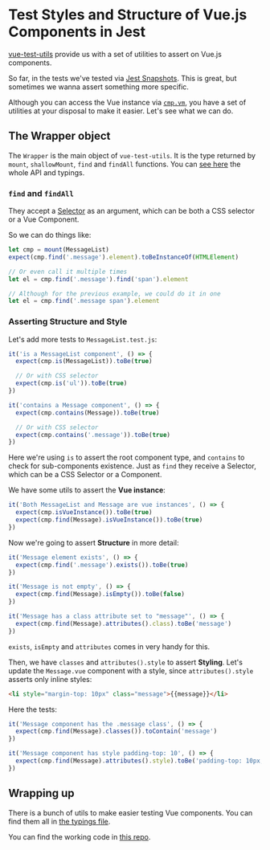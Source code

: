 # Test Styles and Structure of Vue.js Components in Jest

[vue-test-utils](https://github.com/vuejs/vue-test-utils) provide us with a set of utilities to assert on Vue.js components.

So far, in the tests we've tested via [Jest Snapshots](https://facebook.github.io/jest/docs/snapshot-testing.html). This is great, but sometimes we wanna assert something more specific.

Although you can access the Vue instance via [`cmp.vm`](https://github.com/alexjoverm/vue-testing-series/blob/master/test/MessageList.test.js#L17), you have a set of utilities at your disposal to make it easier. Let's see what we can do.

## The Wrapper object

The `Wrapper` is the main object of `vue-test-utils`. It is the type returned by `mount`, `shallowMount`, `find` and `findAll` functions. You can [see here](https://github.com/vuejs/vue-test-utils/blob/dev/packages/test-utils/types/index.d.ts#L84) the whole API and typings.

### `find` and `findAll`

They accept a [Selector](https://github.com/vuejs/vue-test-utils/blob/dev/packages/test-utils/types/index.d.ts#L17) as an argument, which can be both a CSS selector or a Vue Component.

So we can do things like:

```javascript
let cmp = mount(MessageList)
expect(cmp.find('.message').element).toBeInstanceOf(HTMLElement)

// Or even call it multiple times
let el = cmp.find('.message').find('span').element

// Although for the previous example, we could do it in one
let el = cmp.find('.message span').element
```

### Asserting Structure and Style

Let's add more tests to `MessageList.test.js`:

```javascript
it('is a MessageList component', () => {
  expect(cmp.is(MessageList)).toBe(true)

  // Or with CSS selector
  expect(cmp.is('ul')).toBe(true)
})

it('contains a Message component', () => {
  expect(cmp.contains(Message)).toBe(true)

  // Or with CSS selector
  expect(cmp.contains('.message')).toBe(true)
})
```

Here we're using `is` to assert the root component type, and `contains` to check for sub-components existence. Just as `find` they receive a Selector, which can be a CSS Selector or a Component.

We have some utils to assert the **Vue instance**:

```javascript
it('Both MessageList and Message are vue instances', () => {
  expect(cmp.isVueInstance()).toBe(true)
  expect(cmp.find(Message).isVueInstance()).toBe(true)
})
```

Now we're going to assert **Structure** in more detail:

```javascript
it('Message element exists', () => {
  expect(cmp.find('.message').exists()).toBe(true)
})

it('Message is not empty', () => {
  expect(cmp.find(Message).isEmpty()).toBe(false)
})

it('Message has a class attribute set to "message"', () => {
  expect(cmp.find(Message).attributes().class).toBe('message')
})
```

`exists`, `isEmpty` and `attributes` comes in very handy for this.

Then, we have `classes` and `attributes().style` to assert **Styling**. Let's update the `Message.vue` component with a style, since `attributes().style` asserts only inline styles:

```html
<li style="margin-top: 10px" class="message">{{message}}</li>
```

Here the tests:

```javascript
it('Message component has the .message class', () => {
  expect(cmp.find(Message).classes()).toContain('message')
})

it('Message component has style padding-top: 10', () => {
  expect(cmp.find(Message).attributes().style).toBe('padding-top: 10px;')
})
```

## Wrapping up

There is a bunch of utils to make easier testing Vue components. You can find them all in [the typings file](https://github.com/vuejs/vue-test-utils/blob/master/types/index.d.ts).

You can find the working code in [this repo](https://github.com/alexjoverm/vue-testing-series/blob/Test-Styles-and-Structure-in-Vue-js-and-Jest/test/MessageList.test.js).